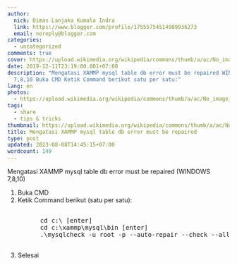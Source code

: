```yaml
---
author:
  nick: Dimas Lanjaka Kumala Indra
  link: https://www.blogger.com/profile/17555754514989936273
  email: noreply@blogger.com
categories:
  - uncategorized
comments: true
cover: https://upload.wikimedia.org/wikipedia/commons/thumb/a/ac/No_image_available.svg/2048px-No_image_available.svg.png
date: 2019-12-11T23:19:00.001+07:00
description: "Mengatasi XAMMP mysql table db error must be repaired WINDOWS
  7,8,10 Buka CMD Ketik Command berikut satu per satu:"
lang: en
photos:
  - https://upload.wikimedia.org/wikipedia/commons/thumb/a/ac/No_image_available.svg/2048px-No_image_available.svg.png
tags:
  - share
  - tips & tricks
thumbnail: https://upload.wikimedia.org/wikipedia/commons/thumb/a/ac/No_image_available.svg/2048px-No_image_available.svg.png
title: Mengatasi XAMMP mysql table db error must be repaired
type: post
updated: 2023-08-08T14:45:15+07:00
wordcount: 149
---
```


<div dir="ltr" style="text-align: left;" trbidi="on">  Mengatasi XAMMP mysql table db error must be repaired (WINDOWS 7,8,10)   <br>  <ol>    <li>Buka CMD</li>    <li>Ketik Command berikut (satu per satu):</li>    <pre><br>      cd c:\ [enter]<br>      cd c:\xammp\mysql\bin [enter]<br>      .\mysqlcheck -u root -p --auto-repair --check --all-databases [enter]<br>    </pre>    <li>Selesai</li>  </ol></div>